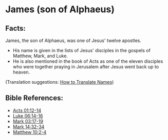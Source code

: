 # James (son of Alphaeus) #

## Facts: ##

James, the son of Alphaeus, was one of Jesus' twelve apostles.

* His name is given in the lists of Jesus' disciples in the gospels of Matthew, Mark, and Luke.
* He is also mentioned in the book of Acts as one of the eleven disciples who were together praying in Jerusalem after Jesus went back up to heaven.

(Translation suggestions: [How to Translate Names](en/ta-vol1/translate/man/translate-names))



## Bible References: ##

* [Acts 01:12-14](en/tn/act/help/01/12)
* [Luke 06:14-16](en/tn/luk/help/06/14)
* [Mark 03:17-19](en/tn/mrk/help/03/17)
* [Mark 14:32-34](en/tn/mrk/help/14/32)
* [Matthew 10:2-4](en/tn/mat/help/10/02)